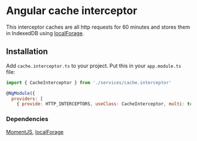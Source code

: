 # Angular cache interceptor

This interceptor caches are all http requests for 60 minutes and stores them in IndexedDB using [localForage](https://github.com/localForage/localForage).

## Installation

Add ```cache.interceptor.ts``` to your project. Put this in your ```app.module.ts``` file:
```javascript
import { CacheInterceptor } from './services/cache.interceptor'

@NgModule({
  providers: [
    { provide: HTTP_INTERCEPTORS, useClass: CacheInterceptor, multi: true }
```

### Dependencies
[MomentJS](https://github.com/moment/moment), [localForage](https://github.com/localForage/localForage)
